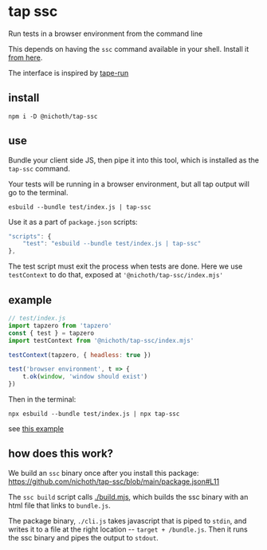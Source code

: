 # tap ssc
Run tests in a browser environment from the command line

This depends on having the `ssc` command available in your shell. Install it
[from here](https://sockets.sh/).

The interface is inspired by [tape-run](https://www.npmjs.com/package/tape-run)

## install
```
npm i -D @nichoth/tap-ssc
```

## use
Bundle your client side JS, then pipe it into this tool, which is installed as the `tap-ssc` command.

Your tests will be running in a browser environment, but all tap output will go to the terminal.

```
esbuild --bundle test/index.js | tap-ssc
```

Use it as a part of `package.json` scripts:
```js
"scripts": {
    "test": "esbuild --bundle test/index.js | tap-ssc"
},
```

The test script must exit the process when tests are done. Here we use `testContext` to do that, exposed at `'@nichoth/tap-ssc/index.mjs'`

## example

```js
// test/index.js
import tapzero from 'tapzero'
const { test } = tapzero
import testContext from '@nichoth/tap-ssc/index.mjs'

testContext(tapzero, { headless: true })

test('browser environment', t => {
    t.ok(window, 'window should exist')
})
```

Then in the terminal:
```
npx esbuild --bundle test/index.js | npx tap-ssc
```

see [this example](https://github.com/nichoth/tap-ssc-example)


## how does this work?
We build an `ssc` binary once after you install this package: https://github.com/nichoth/tap-ssc/blob/main/package.json#L11

The `ssc build` script calls [./build.mjs](https://github.com/nichoth/tap-ssc/blob/main/build.mjs), which builds the ssc binary with an html file that links to `bundle.js`.

The package binary, `./cli.js` takes javascript that is piped to `stdin`, and writes it to a file at the right location -- `target + /bundle.js`. Then it runs the ssc binary and pipes the output to `stdout`.
